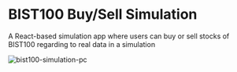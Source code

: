 # BIST100 Buy/Sell Simulation
A React-based simulation app where users can buy or sell stocks of BIST100 regarding to real data in a simulation

![bist100-simulation-pc](https://github.com/user-attachments/assets/fa918c14-6894-49ef-9516-e451d38f5710)
